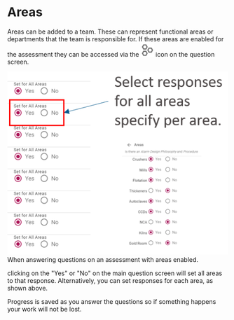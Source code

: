 # Areas

Areas can be added to a team. These can represent functional areas or departments that the team is responsible for. If these areas are enabled for the assessment they can be accessed via the  ![Image](../assets/screenshots/concepts/areaIcon.png) icon on the question screen.

![Image](../assets/screenshots/concepts/areas.png)
When answering questions on an assessment with areas enabled.

clicking on the "Yes" or "No" on the main question screen will set all areas to that response. Alternatively, you can set responses for each area, as shown above.

Progress is saved as you answer the questions so if something happens your work will not be lost.